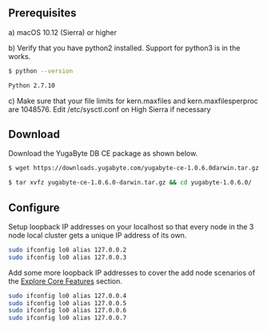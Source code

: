 ## Prerequisites

a) <i class="fa fa-apple" aria-hidden="true"></i> macOS 10.12 (Sierra) or higher

b) Verify that you have python2 installed. Support for python3 is in the works.

```{.sh .copy .separator-dollar}
$ python --version
```
```sh
Python 2.7.10
```

c) Make sure that your file limits for kern.maxfiles and kern.maxfilesperproc are 1048576. Edit
/etc/sysctl.conf on High Sierra if necessary

## Download

Download the YugaByte DB CE package as shown below.

```{.sh .copy .separator-dollar}
$ wget https://downloads.yugabyte.com/yugabyte-ce-1.0.6.0darwin.tar.gz
```

```{.sh .copy .separator-dollar}
$ tar xvfz yugabyte-ce-1.0.6.0-darwin.tar.gz && cd yugabyte-1.0.6.0/
```

## Configure

Setup loopback IP addresses on your localhost so that every node in the 3 node local cluster gets a unique IP address of its own.

```{.sh .copy}
sudo ifconfig lo0 alias 127.0.0.2
sudo ifconfig lo0 alias 127.0.0.3
```

Add some more loopback IP addresses to cover the add node scenarios of the [Explore Core Features](../../explore/) section.

```{.sh .copy}
sudo ifconfig lo0 alias 127.0.0.4
sudo ifconfig lo0 alias 127.0.0.5
sudo ifconfig lo0 alias 127.0.0.6
sudo ifconfig lo0 alias 127.0.0.7
```
